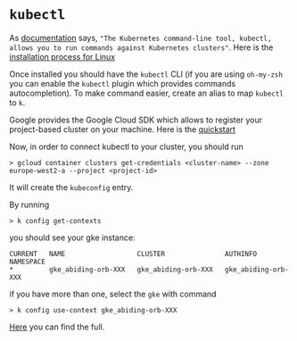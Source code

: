 # `kubectl`

As [documentation](https://kubernetes.io/docs/reference/kubectl/kubectl/) says, `"The Kubernetes command-line tool, kubectl, allows you to run commands against Kubernetes clusters"`.
Here is the [installation process for Linux](https://kubernetes.io/docs/tasks/tools/install-kubectl/#install-kubectl-on-linux)

Once installed you should have the `kubectl` CLI (if you are using `oh-my-zsh` you can enable the `kubectl` plugin which provides commands autocompletion).
To make command easier, create an alias to map `kubectl` to `k`.

Google provides the Google Cloud SDK which allows to register your project-based cluster on your machine. Here is the [quickstart](https://cloud.google.com/sdk/docs/quickstart-linux)

Now, in order to connect kubectl to your cluster, you should run

```
> gcloud container clusters get-credentials <cluster-name> --zone europe-west2-a --project <project-id>
```

It will create the `kubeconfig` entry. 

By running

```
> k config get-contexts
```

you should see your gke instance:

```
CURRENT   NAME                  CLUSTER               AUTHINFO                                          NAMESPACE
*         gke_abiding-orb-XXX   gke_abiding-orb-XXX   gke_abiding-orb-XXX

```

if you have more than one, select the `gke` with command

```
> k config use-context gke_abiding-orb-XXX
```

[Here](https://kubernetes.io/docs/reference/kubectl/overview/) you can find the full.
